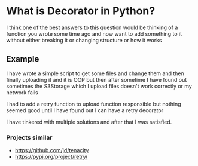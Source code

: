 # What is Decorator in Python?

I think one of the best answers to this question would be thinking of
a function you wrote some time ago and now want to add something to it
without either breaking it or changing structure or how it works

## Example

I have wrote a simple script to get some files and change them and then
finally uploading it and it is OOP but then after sometime I have found
out sometimes the S3Storage which I upload files doesn't work correctly
or my network fails

I had to add a retry function to upload function responsible but nothing
seemed good until I have found out I can have a retry decorator

I have tinkered with multiple solutions and after that I was satisfied.

### Projects similar

- https://github.com/jd/tenacity
- https://pypi.org/project/retry/
